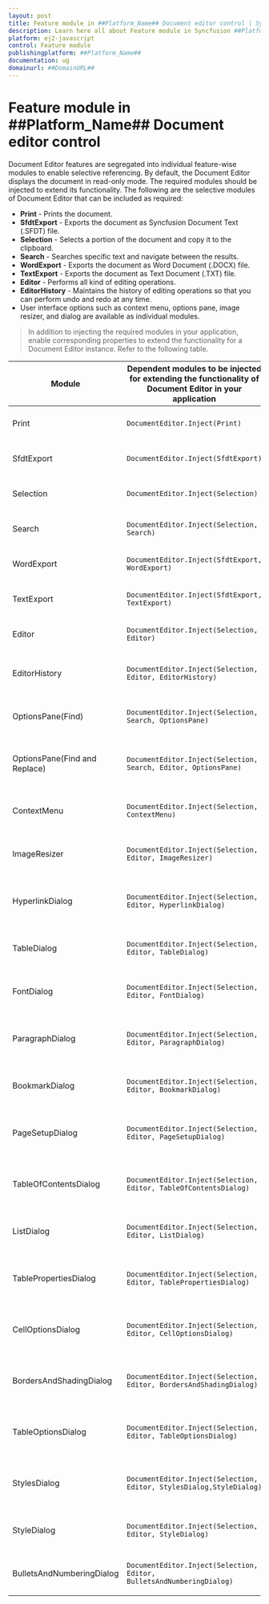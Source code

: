 ```yaml
---
layout: post
title: Feature module in ##Platform_Name## Document editor control | Syncfusion
description: Learn here all about Feature module in Syncfusion ##Platform_Name## Document editor control of Syncfusion Essential JS 2 and more.
platform: ej2-javascript
control: Feature module 
publishingplatform: ##Platform_Name##
documentation: ug
domainurl: ##DomainURL##
---
```


# Feature module in ##Platform_Name## Document editor control

Document Editor features are segregated into individual feature-wise modules to enable selective referencing. By default, the Document Editor displays the document in read-only mode. The required modules should be injected to extend its functionality. The following are the selective modules of Document Editor that can be included as required:
* **Print** - Prints the document.
* **SfdtExport** - Exports the document as Syncfusion Document Text (.SFDT) file.
* **Selection** - Selects a portion of the document and copy it to the clipboard.
* **Search** - Searches specific text and navigate between the results.
* **WordExport** - Exports the document as Word Document (.DOCX) file.
* **TextExport** - Exports the document as Text Document (.TXT) file.
* **Editor** - Performs all kind of editing operations.
* **EditorHistory** - Maintains the history of editing operations so that you can perform undo and redo at any time.
* User interface options such as context menu, options pane, image resizer, and dialog are available as individual modules.

>In addition to injecting the required modules in your application, enable corresponding properties to extend the functionality for a Document Editor instance.
Refer to the following table.

| Module | Dependent modules to be injected for extending the functionality of Document Editor in your application | Property to enable the functionality for a Document Editor instance |
|---|---|---|
|Print|`DocumentEditor.Inject(Print)`|`let documenteditor: DocumentEditor = new DocumentEditor({ enablePrint: true });`|
|SfdtExport|`DocumentEditor.Inject(SfdtExport)`|`let documenteditor: DocumentEditor = new DocumentEditor({ enableSfdtExport: true });`|
|Selection|`DocumentEditor.Inject(Selection)`|`let documenteditor: DocumentEditor = new DocumentEditor({ enableSelection: true });`|
|Search|`DocumentEditor.Inject(Selection, Search)`|`let documenteditor: DocumentEditor = new DocumentEditor({ enableSearch: true });`|
|WordExport|`DocumentEditor.Inject(SfdtExport, WordExport)`|`let documenteditor: DocumentEditor = new DocumentEditor({ enableWordExport: true });`|
|TextExport|`DocumentEditor.Inject(SfdtExport, TextExport)`|`let documenteditor: DocumentEditor = new DocumentEditor({ enableTextExport: true });`|
|Editor|`DocumentEditor.Inject(Selection, Editor)`|`let documenteditor: DocumentEditor = new DocumentEditor({ isReadOnly: false, enableEditor: true });`|
|EditorHistory|`DocumentEditor.Inject(Selection, Editor, EditorHistory)`|`let documenteditor: DocumentEditor = new DocumentEditor({ isReadOnly: false, enableEditor: true, enableEditorHistory: true });`|
|OptionsPane(Find)|`DocumentEditor.Inject(Selection, Search, OptionsPane)`|`let documenteditor: DocumentEditor = new DocumentEditor({ enableSearch: true, enableOptionsPane: true });`|
|OptionsPane(Find and Replace)|`DocumentEditor.Inject(Selection, Search, Editor, OptionsPane)`|`let documenteditor: DocumentEditor = new DocumentEditor({ isReadOnly: false, enableEditor: true, enableSearch: true, enableOptionsPane: true });`|
|ContextMenu|`DocumentEditor.Inject(Selection, ContextMenu)`|`let documenteditor: DocumentEditor = new DocumentEditor({ enableSelection: true, enableContextMenu: true });`|
|ImageResizer|`DocumentEditor.Inject(Selection, Editor, ImageResizer)`|`let documenteditor: DocumentEditor = new DocumentEditor({ isReadOnly: false, enableEditor: true, enableImageResizer: true });`|
|HyperlinkDialog|`DocumentEditor.Inject(Selection, Editor, HyperlinkDialog)`|`let documenteditor: DocumentEditor = new DocumentEditor({ isReadOnly: false, enableEditor: true, enableHyperlinkDialog: true });`|
|TableDialog|`DocumentEditor.Inject(Selection, Editor, TableDialog)`|`let documenteditor: DocumentEditor = new DocumentEditor({ isReadOnly: false, enableEditor: true, enableTableDialog: true });`|
|FontDialog|`DocumentEditor.Inject(Selection, Editor, FontDialog)`|`let documenteditor: DocumentEditor = new DocumentEditor({ isReadOnly: false, enableEditor: true, enableFontDialog: true });`|
|ParagraphDialog|`DocumentEditor.Inject(Selection, Editor, ParagraphDialog)`|`let documenteditor: DocumentEditor = new DocumentEditor({ isReadOnly: false, enableEditor: true, enableParagraphDialog: true });`|
|BookmarkDialog|`DocumentEditor.Inject(Selection, Editor, BookmarkDialog)`|`let documenteditor: DocumentEditor = new DocumentEditor({ isReadOnly: false, enableEditor: true, enableBookmarkDialog: true });`|
|PageSetupDialog|`DocumentEditor.Inject(Selection, Editor, PageSetupDialog)`|`let documenteditor: DocumentEditor = new DocumentEditor({ isReadOnly: false, enableEditor: true, enablePageSetupDialog: true });`|
|TableOfContentsDialog|`DocumentEditor.Inject(Selection, Editor, TableOfContentsDialog)`|`let documenteditor: DocumentEditor = new DocumentEditor({ isReadOnly: false, enableEditor: true, enableTableOfContentsDialog: true });`|
|ListDialog|`DocumentEditor.Inject(Selection, Editor, ListDialog)`|`let documenteditor: DocumentEditor = new DocumentEditor({ isReadOnly: false, enableEditor: true, enableListDialog: true });`|
|TablePropertiesDialog|`DocumentEditor.Inject(Selection, Editor, TablePropertiesDialog)`|`let documenteditor: DocumentEditor = new DocumentEditor({ isReadOnly: false, enableEditor: true, enableTablePropertiesDialog: true });`|
|CellOptionsDialog|`DocumentEditor.Inject(Selection, Editor, CellOptionsDialog)`|`let documenteditor: DocumentEditor = new DocumentEditor({ isReadOnly: false, enableEditor: true, enableTablePropertiesDialog: true });`|
|BordersAndShadingDialog|`DocumentEditor.Inject(Selection, Editor, BordersAndShadingDialog)`|`let documenteditor: DocumentEditor = new DocumentEditor({ isReadOnly: false, enableEditor: true, enableBordersAndShadingDialog: true });`|
|TableOptionsDialog|`DocumentEditor.Inject(Selection, Editor, TableOptionsDialog)`|`let documenteditor: DocumentEditor = new DocumentEditor({ isReadOnly: false, enableEditor: true, enableTableOptionsDialog: true });`|
|StylesDialog|`DocumentEditor.Inject(Selection, Editor, StylesDialog,StyleDialog)`|`let documenteditor: DocumentEditor = new DocumentEditor({ isReadOnly: false, enableEditor: true, enableStyleDialog: true ,enableStylesDialog: true });`|
|StyleDialog|`DocumentEditor.Inject(Selection, Editor, StyleDialog)`|`let documenteditor: DocumentEditor = new DocumentEditor({ isReadOnly: false, enableEditor: true, enableStyleDialog: true });`|
|BulletsAndNumberingDialog|`DocumentEditor.Inject(Selection, Editor, BulletsAndNumberingDialog)`|`let documenteditor: DocumentEditor = new DocumentEditor({ isReadOnly: false, enableEditor: true, enableStyleDialog: true });`|